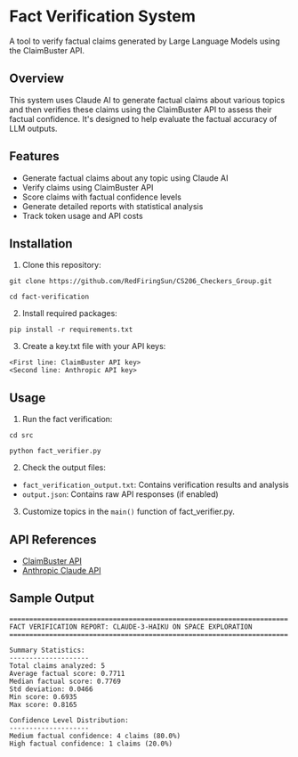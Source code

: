 # Fact Verification System

A tool to verify factual claims generated by Large Language Models using the ClaimBuster API.

## Overview

This system uses Claude AI to generate factual claims about various topics and then verifies these claims using the ClaimBuster API to assess their factual confidence. It's designed to help evaluate the factual accuracy of LLM outputs.

## Features

- Generate factual claims about any topic using Claude AI
- Verify claims using ClaimBuster API
- Score claims with factual confidence levels
- Generate detailed reports with statistical analysis
- Track token usage and API costs

## Installation

1. Clone this repository:

```
git clone https://github.com/RedFiringSun/CS206_Checkers_Group.git
```
```
cd fact-verification
```

2. Install required packages:

```
pip install -r requirements.txt
```

3. Create a key.txt file with your API keys:
```
<First line: ClaimBuster API key>
<Second line: Anthropic API key>
```

## Usage

1. Run the fact verification:
```
cd src
```
```
python fact_verifier.py
```

2. Check the output files:
- `fact_verification_output.txt`: Contains verification results and analysis
- `output.json`: Contains raw API responses (if enabled)

3. Customize topics in the `main()` function of fact_verifier.py.

## API References

- [ClaimBuster API](https://idir.uta.edu/claimbuster/api/)
- [Anthropic Claude API](https://console.anthropic.com/login?selectAccount=true&returnTo=%2Fsettings%2Fbilling%3F)

## Sample Output

```
======================================================================
FACT VERIFICATION REPORT: CLAUDE-3-HAIKU ON SPACE EXPLORATION
======================================================================

Summary Statistics:
--------------------
Total claims analyzed: 5
Average factual score: 0.7711
Median factual score: 0.7769
Std deviation: 0.0466
Min score: 0.6935
Max score: 0.8165

Confidence Level Distribution:
--------------------
Medium factual confidence: 4 claims (80.0%)
High factual confidence: 1 claims (20.0%)
```
